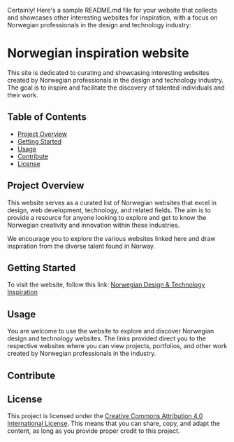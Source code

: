 Certainly! Here's a sample README.md file for your website that collects and showcases other interesting websites for inspiration, with a focus on Norwegian professionals in the design and technology industry:

# Norwegian inspiration website

This site is dedicated to curating and showcasing interesting websites created by Norwegian professionals in the design and technology industry. The goal is to inspire and facilitate the discovery of talented individuals and their work.

## Table of Contents

- [Project Overview](#project-overview)
- [Getting Started](#getting-started)
- [Usage](#usage)
- [Contribute](#contribute)
- [License](#license)

## Project Overview

This website serves as a curated list of Norwegian websites that excel in design, web development, technology, and related fields. The aim is to provide a resource for anyone looking to explore and get to know the Norwegian creativity and innovation within these industries.

We encourage you to explore the various websites linked here and draw inspiration from the diverse talent found in Norway.

## Getting Started

To visit the website, follow this link: [Norwegian Design & Technology Inspiration](https://www.yourwebsite.com)

## Usage

You are welcome to use the website to explore and discover Norwegian design and technology websites. The links provided direct you to the respective websites where you can view projects, portfolios, and other work created by Norwegian professionals in the industry.

## Contribute


## License

This project is licensed under the [Creative Commons Attribution 4.0 International License](https://creativecommons.org/licenses/by/4.0/). This means that you can share, copy, and adapt the content, as long as you provide proper credit to this project.

